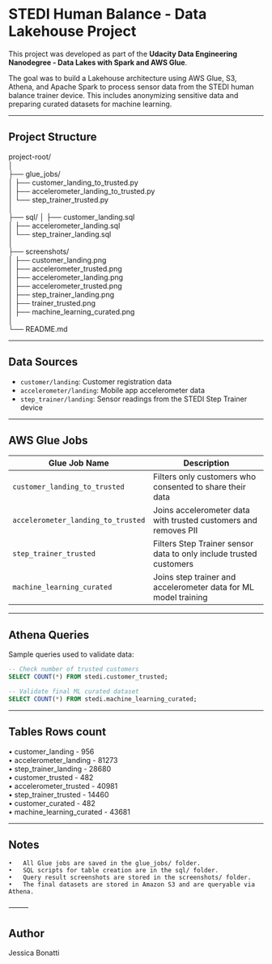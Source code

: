 # STEDI Human Balance - Data Lakehouse Project

This project was developed as part of the **Udacity Data Engineering Nanodegree - Data Lakes with Spark and AWS Glue**.

The goal was to build a Lakehouse architecture using AWS Glue, S3, Athena, and Apache Spark to process sensor data from the STEDI human balance trainer device. 
This includes anonymizing sensitive data and preparing curated datasets for machine learning.

---

## Project Structure

project-root/  
│  
├── glue_jobs/  
│   ├── customer_landing_to_trusted.py  
│   ├── accelerometer_landing_to_trusted.py  
│   └── step_trainer_trusted.py  
│  
├── sql/
│   ├── customer_landing.sql  
│   ├── accelerometer_landing.sql  
│   └── step_trainer_landing.sql  
│  
├── screenshots/  
│   ├── customer_landing.png  
│   ├── accelerometer_trusted.png  
│   ├── accelerometer_landing.png  
│   ├── accelerometer_trusted.png  
│   ├── step_trainer_landing.png   
│   ├── trainer_trusted.png   
│   ├── machine_learning_curated.png  
│  
└── README.md  

---

## Data Sources

- `customer/landing`: Customer registration data
- `accelerometer/landing`: Mobile app accelerometer data
- `step_trainer/landing`: Sensor readings from the STEDI Step Trainer device

---

## AWS Glue Jobs

| Glue Job Name                  | Description                                                             |
|-------------------------------|-------------------------------------------------------------------------|
| `customer_landing_to_trusted` | Filters only customers who consented to share their data                |
| `accelerometer_landing_to_trusted` | Joins accelerometer data with trusted customers and removes PII       |
| `step_trainer_trusted`        | Filters Step Trainer sensor data to only include trusted customers      |
| `machine_learning_curated`    | Joins step trainer and accelerometer data for ML model training         |

---

## Athena Queries

Sample queries used to validate data:

```sql
-- Check number of trusted customers
SELECT COUNT(*) FROM stedi.customer_trusted;

-- Validate final ML curated dataset
SELECT COUNT(*) FROM stedi.machine_learning_curated;
```

---

## Tables Rows count
•	customer_landing - 956  
•	accelerometer_landing - 81273  
•	step_trainer_landing - 28680  
•	customer_trusted - 482  
•	accelerometer_trusted - 40981  
•	step_trainer_trusted - 14460  
•	customer_curated - 482  
•	machine_learning_curated - 43681  

---

## Notes
	•	All Glue jobs are saved in the glue_jobs/ folder.  
	•	SQL scripts for table creation are in the sql/ folder.  
	•	Query result screenshots are stored in the screenshots/ folder.  
	•	The final datasets are stored in Amazon S3 and are queryable via Athena.  

⸻

## Author

Jessica Bonatti
